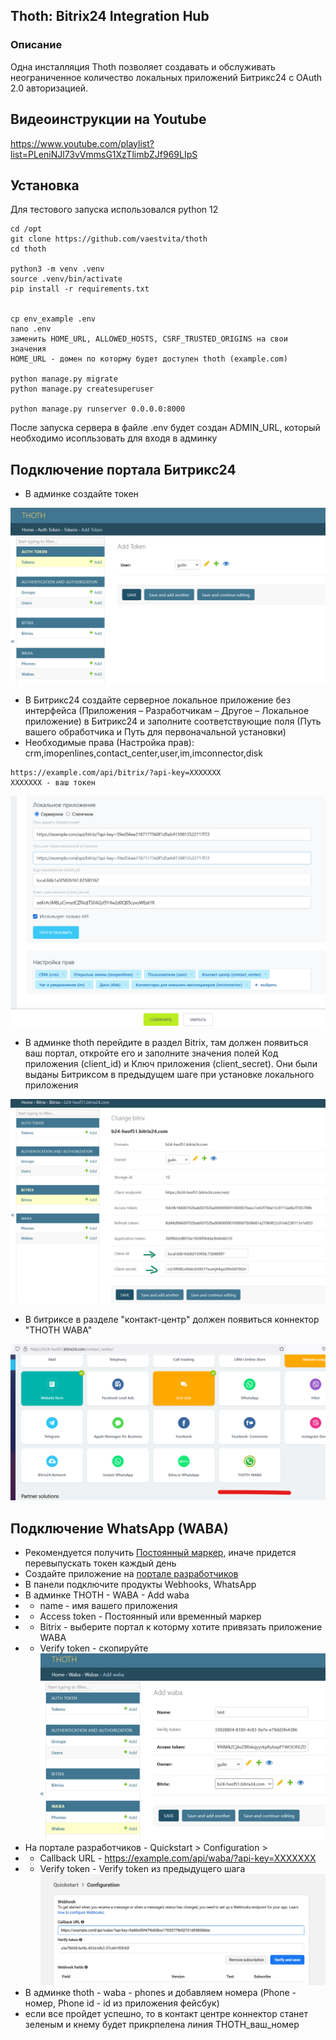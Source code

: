 ## Thoth: Bitrix24 Integration Hub 

### Описание

Одна инсталляция Thoth позволяет создавать и обслуживать неограниченное количество локальных приложений Битрикс24 с OAuth 2.0 авторизацией.

## Видеоинструкции на Youtube

https://www.youtube.com/playlist?list=PLeniNJl73vVmmsG1XzTlimbZJf969LIpS


## Установка 

Для тестового запуска использовался python 12

```
cd /opt
git clone https://github.com/vaestvita/thoth
cd thoth

python3 -m venv .venv
source .venv/bin/activate
pip install -r requirements.txt


cp env_example .env 
nano .env
заменить HOME_URL, ALLOWED_HOSTS, CSRF_TRUSTED_ORIGINS на свои значения
HOME_URL - домен по которму будет доступен thoth (example.com)

python manage.py migrate
python manage.py createsuperuser

python manage.py runserver 0.0.0.0:8000

```

После запуска сервера в файле .env будет создан ADMIN_URL, который необходимо исопльзовать для входя в админку

## Подключение портала Битрикс24

+ В админке создайте токен 

![alt text](docs/img/token.png)

+ В Битрикс24 создайте серверное локальное приложение без интерфейса (Приложения – Разработчикам – Другое – Локальное приложение) в Битрикс24 и заполните соответствующие поля (Путь вашего обработчика и Путь для первоначальной установки) 
+ Необходимые права (Настройка прав): crm,imopenlines,contact_center,user,im,imconnector,disk
```
https://example.com/api/bitrix/?api-key=XXXXXXX
XXXXXXX - ваш токен 
```

![alt text](docs/img/app.png)

+ В админке thoth перейдите в раздел Bitrix, там должен появиться ваш портал, откройте его и заполните значения полей Код приложения (client_id) и Ключ приложения (client_secret). Они были выданы Битриксом в предыдущем шаге при установке локального приложения

![alt text](docs/img/portal.png)

+ В битриксе в разделе "контакт-центр" должен появиться коннектор "THOTH WABA"

![alt text](docs/img/connector.png)

## Подключение WhatsApp (WABA)
+ Рекомендуется получить [Постоянный маркер](https://developers.facebook.com/docs/whatsapp/business-management-api/get-started), иначе придется перевыпускать токен каждый день
+ Создайте приложение на [портале разработчиков](https://developers.facebook.com/apps/)
+ В панели подключите продукты Webhooks, WhatsApp
+ В админке THOTH - WABA - Add waba 
+ + name - имя вашего приложения 
+ + Access token - Постоянный или временный маркер
+ + Bitrix - выберите портал к которму хотите привязать приложение WABA 
+ + Verify token - скопируйте 
![alt text](docs/img/waba.png)
+ На портале разработчиков - Quickstart > Configuration > 
+ + Callback URL - https://example.com/api/waba/?api-key=XXXXXXX
+ + Verify token - Verify token из предыдущего шага 
![alt text](docs/img/verify.png)
+ В админке thoth - waba - phones и добавляем номера (Phone - номер, Phone id - id из приложения фейсбук)
+ если все пройдет успешно, то в контакт центре коннектор станет зеленым и кнему будет прикрпелена линия THOTH_ваш_номер
